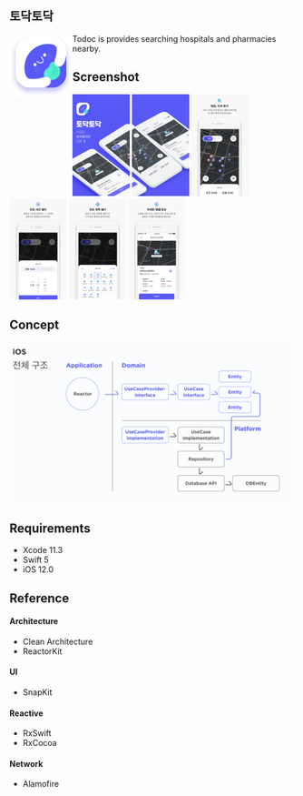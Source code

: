 ## 토닥토닥

<img align="left" src="./pictures/splashIcon.png"/> 
Todoc is provides searching hospitals and pharmacies nearby.

## Screenshot

<img src="./pictures/screen1.png" width="20%" height="20%"/> <img src="./pictures/screen2.png" width="20%" height="20%"/>
<img src="./pictures/screen3.png" width="20%" height="20%"/> <img src="./pictures/screen4.png" width="20%" height="20%"/> 
<img src="./pictures/screen5.png" width="20%" height="20%"/> <img src="./pictures/screen6.png" width="20%" height="20%"/> 

## Concept

<img src="./pictures/architecture.png"/>

## Requirements
- Xcode 11.3
- Swift 5
- iOS 12.0


## Reference
#### Architecture
- Clean Architecture
- ReactorKit

#### UI
- SnapKit

#### Reactive
- RxSwift
- RxCocoa

#### Network
- Alamofire
